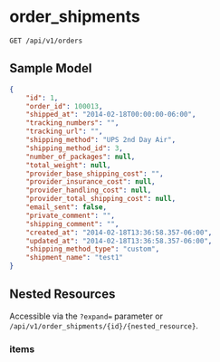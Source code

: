 order_shipments
===============

```shell
GET /api/v1/orders
```

Sample Model
------------

```json
{
	"id": 1,
	"order_id": 100013,
	"shipped_at": "2014-02-18T00:00:00-06:00",
	"tracking_numbers": "",
	"tracking_url": "",
	"shipping_method": "UPS 2nd Day Air",
	"shipping_method_id": 3,
	"number_of_packages": null,
	"total_weight": null,
	"provider_base_shipping_cost": "",
	"provider_insurance_cost": null,
	"provider_handling_cost": null,
	"provider_total_shipping_cost": null,
	"email_sent": false,
	"private_comment": "",
	"shipping_comment": "",
	"created_at": "2014-02-18T13:36:58.357-06:00",
	"updated_at": "2014-02-18T13:36:58.357-06:00",
	"shipping_method_type": "custom",
	"shipment_name": "test1"
}
```

Nested Resources
----------------

Accessible via the `?expand=` parameter or `/api/v1/order_shipments/{id}/{nested_resource}`.

### items